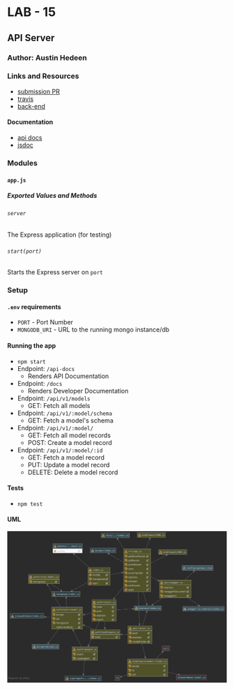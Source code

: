 # LAB - 15

## API Server

### Author: Austin Hedeen

### Links and Resources
* [submission PR](https://github.com/austinhedeen-401-advanced-javascript/lab-15/pull/1)
* [travis](https://travis-ci.com/austinhedeen-401-advanced-javascript/lab-15)
* [back-end](https://murmuring-shore-73537.herokuapp.com/)

#### Documentation
* [api docs](https://murmuring-shore-73537.herokuapp.com/api-docs/)
* [jsdoc](https://murmuring-shore-73537.herokuapp.com/docs/)

### Modules
#### `app.js`
##### Exported Values and Methods

###### `server`
The Express application (for testing)

###### `start(port)`
Starts the Express server on `port`

### Setup
#### `.env` requirements
* `PORT` - Port Number
* `MONGODB_URI` - URL to the running mongo instance/db

#### Running the app
* `npm start`
* Endpoint: `/api-docs`
  * Renders API Documentation
* Endpoint: `/docs`
  * Renders Developer Documentation
* Endpoint: `/api/v1/models`
  * GET: Fetch all models
* Endpoint: `/api/v1/:model/schema`
  * GET: Fetch a model's schema
* Endpoint: `/api/v1/:model/`
  * GET: Fetch all model records
  * POST: Create a model record
* Endpoint: `/api/v1/:model/:id`
  * GET: Fetch a model record
  * PUT: Update a model record
  * DELETE: Delete a model record
  
#### Tests
* `npm test`

#### UML
![](assets/lab-15.png)
